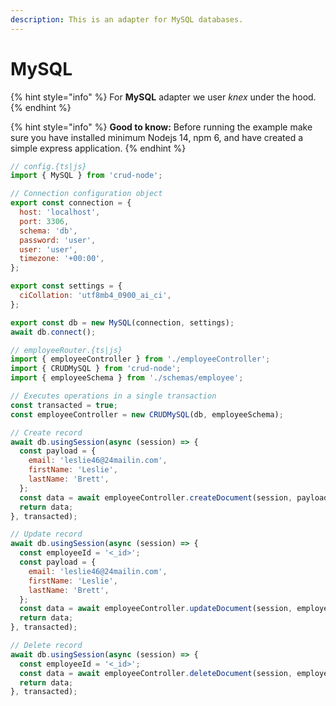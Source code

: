 ```yaml
---
description: This is an adapter for MySQL databases.
---
```


# MySQL

{% hint style="info" %}
For **MySQL** adapter we user _knex_ under the hood.
{% endhint %}

{% hint style="info" %}
**Good to know:** Before running the example make sure you have installed minimum Nodejs 14, npm 6, and have created a simple express application.
{% endhint %}

```javascript
// config.{ts|js}
import { MySQL } from 'crud-node';

// Connection configuration object
export const connection = {
  host: 'localhost',
  port: 3306,
  schema: 'db',
  password: 'user',
  user: 'user',
  timezone: '+00:00',
};

export const settings = {
  ciCollation: 'utf8mb4_0900_ai_ci',
};

export const db = new MySQL(connection, settings);
await db.connect();
```

```javascript
// employeeRouter.{ts|js}
import { employeeController } from './employeeController';
import { CRUDMySQL } from 'crud-node';
import { employeeSchema } from './schemas/employee';

// Executes operations in a single transaction
const transacted = true;
const employeeController = new CRUDMySQL(db, employeeSchema);

// Create record
await db.usingSession(async (session) => {
  const payload = {
    email: 'leslie46@24mailin.com',
    firstName: 'Leslie',
    lastName: 'Brett',
  };
  const data = await employeeController.createDocument(session, payload);
  return data;
}, transacted);

// Update record
await db.usingSession(async (session) => {
  const employeeId = '<_id>';
  const payload = {
    email: 'leslie46@24mailin.com',
    firstName: 'Leslie',
    lastName: 'Brett',
  };
  const data = await employeeController.updateDocument(session, employeeId, payload);
  return data;
}, transacted);

// Delete record
await db.usingSession(async (session) => {
  const employeeId = '<_id>';
  const data = await employeeController.deleteDocument(session, employeeId);
  return data;
}, transacted);
```
